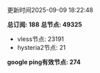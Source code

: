 更新时间2025-09-09 18:22:48

**总订阅: 188**
**总节点: 49325**
- vless节点: 23191
- hysteria2节点: 21

**google ping有效节点: 274**
